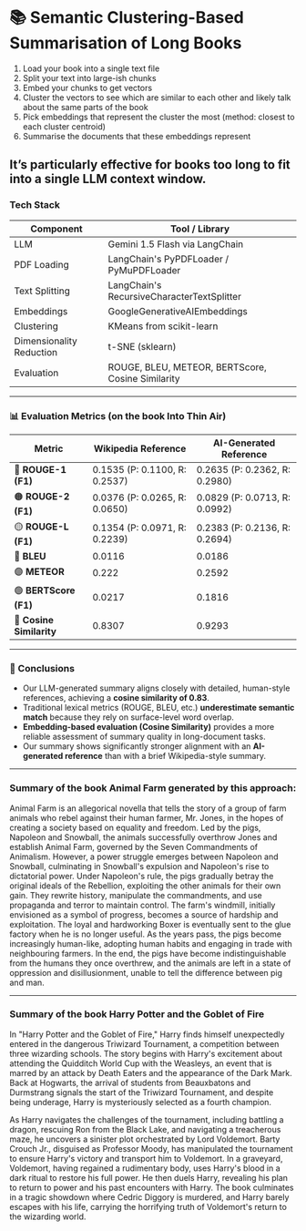 #  📚 Semantic Clustering-Based Summarisation of Long Books

1. Load your book into a single text file
2. Split your text into large-ish chunks
3. Embed your chunks to get vectors
4. Cluster the vectors to see which are similar to each other and likely talk about the same parts of the book
5. Pick embeddings that represent the cluster the most (method: closest to each cluster centroid)
6. Summarise the documents that these embeddings represent

It’s particularly effective for books too long to fit into a single LLM context window.
---

###  Tech Stack

| Component         | Tool / Library                          |
|-------------------|------------------------------------------|
| LLM               | Gemini 1.5 Flash via LangChain           |
| PDF Loading    | LangChain's PyPDFLoader / PyMuPDFLoader      |
| Text Splitting | LangChain's RecursiveCharacterTextSplitter   |   
| Embeddings        | GoogleGenerativeAIEmbeddings             |
| Clustering	| KMeans from scikit-learn |
| Dimensionality Reduction	| t-SNE (sklearn)      |
| Evaluation	| ROUGE, BLEU, METEOR, BERTScore, Cosine Similarity      |

---

### 📊 Evaluation Metrics (on the book Into Thin Air)


| Metric               | Wikipedia Reference                    | AI-Generated Reference                |
|----------------------|----------------------------------------|---------------------------------------|
| 🔴 **ROUGE-1 (F1)**   | 0.1535 (P: 0.1100, R: 0.2537)           | 0.2635 (P: 0.2362, R: 0.2980)          |
| 🟠 **ROUGE-2 (F1)**   | 0.0376 (P: 0.0265, R: 0.0650)           | 0.0829 (P: 0.0713, R: 0.0992)          |
| 🟡 **ROUGE-L (F1)**   | 0.1354 (P: 0.0971, R: 0.2239)           | 0.2383 (P: 0.2136, R: 0.2694)          |
| 🔵 **BLEU**           | 0.0116                                 | 0.0186                                |
| 🟣 **METEOR**         | 0.222                                  | 0.2592                                |
| 🟢 **BERTScore (F1)** | 0.0217                                 | 0.1816                                |
| 🧠 **Cosine Similarity** | 0.8307                             | 0.9293                                |


---

### 🧠 Conclusions

- Our LLM-generated summary aligns closely with detailed, human-style references, achieving a **cosine similarity of 0.83**.
- Traditional lexical metrics (ROUGE, BLEU, etc.) **underestimate semantic match** because they rely on surface-level word overlap.
- **Embedding-based evaluation (Cosine Similarity)** provides a more reliable assessment of summary quality in long-document tasks.
- Our summary shows significantly stronger alignment with an **AI-generated reference** than with a brief Wikipedia-style summary.

---

### Summary of the book Animal Farm generated by this approach:

Animal Farm is an allegorical novella that tells the story of a group of farm animals who rebel against their human farmer, Mr. Jones, in the hopes of creating a society based on equality and freedom. Led by the pigs, Napoleon and Snowball, the animals successfully overthrow Jones and establish Animal Farm, governed by the Seven Commandments of Animalism. However, a power struggle emerges between Napoleon and Snowball, culminating in Snowball's expulsion and Napoleon's rise to dictatorial power. Under Napoleon's rule, the pigs gradually betray the original ideals of the Rebellion, exploiting the other animals for their own gain. They rewrite history, manipulate the commandments, and use propaganda and terror to maintain control. The farm's windmill, initially envisioned as a symbol of progress, becomes a source of hardship and exploitation. The loyal and hardworking Boxer is eventually sent to the glue factory when he is no longer useful. As the years pass, the pigs become increasingly human-like, adopting human habits and engaging in trade with neighbouring farmers. In the end, the pigs have become indistinguishable from the humans they once overthrew, and the animals are left in a state of oppression and disillusionment, unable to tell the difference between pig and man.

---

### Summary of the book Harry Potter and the Goblet of Fire

In "Harry Potter and the Goblet of Fire," Harry finds himself unexpectedly entered in the dangerous Triwizard Tournament, a competition between three wizarding schools. The story begins with Harry's excitement about attending the Quidditch World Cup with the Weasleys, an event that is marred by an attack by Death Eaters and the appearance of the Dark Mark. Back at Hogwarts, the arrival of students from Beauxbatons and Durmstrang signals the start of the Triwizard Tournament, and despite being underage, Harry is mysteriously selected as a fourth champion.

As Harry navigates the challenges of the tournament, including battling a dragon, rescuing Ron from the Black Lake, and navigating a treacherous maze, he uncovers a sinister plot orchestrated by Lord Voldemort. Barty Crouch Jr., disguised as Professor Moody, has manipulated the tournament to ensure Harry's victory and transport him to Voldemort. In a graveyard, Voldemort, having regained a rudimentary body, uses Harry's blood in a dark ritual to restore his full power. He then duels Harry, revealing his plan to return to power and his past encounters with Harry. The book culminates in a tragic showdown where Cedric Diggory is murdered, and Harry barely escapes with his life, carrying the horrifying truth of Voldemort's return to the wizarding world.
